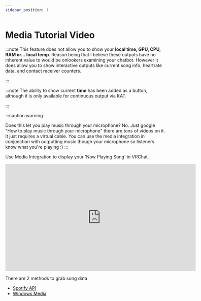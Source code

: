 ```yaml
---
sidebar_position: 1
---
```

# Media Tutorial Video

:::note
This feature does not allow you to show your **local time, GPU, CPU, RAM or... local temp**. Reason being that I believe these outputs have no inherent value to would be onlookers examining your chatbot. However it does allow you to show interactive outputs like current song info, heartrate data, and contact receiver counters.

:::

:::note
The ability to show current **time** has been added as a button, although it is only available for continuous output via KAT.

:::

:::caution warning

Does this let you play music through your microphone? No. Just google "How to play music through your microphone" there are tons of videos on it. It just requires a virtual cable. You can use the media integration in conjunction with outputting music though your microphone so listeners know what you're playing :)
:::


Use Media Integration to display your 'Now Playing Song' in VRChat.


<iframe width="600px" height="338px" src="https://www.youtube.com/embed/6-zFSiRFu-A" title="How To Fix Transparency" frameborder="0" allow="accelerometer; autoplay; clipboard-write; encrypted-media; gyroscope;" allow="fullscreen;"></iframe>


There are 2 methods to grab song data
- [Spotify API](/docs/MediaIntegration/spotifyAPIMode)
- [Windows Media](/docs/MediaIntegration/windowsMediaMode)



